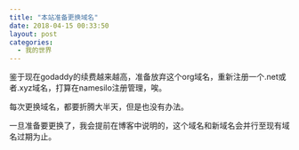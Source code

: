 ```yaml
---
title: "本站准备更换域名"
date: 2018-04-15 00:33:50
layout: post
categories:
  - 我的世界
---
```

鉴于现在godaddy的续费越来越高，准备放弃这个org域名，重新注册一个.net或者.xyz域名，打算在namesilo注册管理，唉。

每次更换域名，都要折腾大半天，但是也没有办法。

一旦准备要更换了，我会提前在博客中说明的，这个域名和新域名会并行至现有域名过期为止。